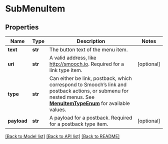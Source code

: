 # SubMenuItem

## Properties
Name | Type | Description | Notes
------------ | ------------- | ------------- | -------------
**text** | **str** | The button text of the menu item. | 
**uri** | **str** | A valid address, like http://smooch.io. Required for a link type item. | [optional] 
**type** | **str** | Can either be link, postback, which correspond to Smooch’s link and postback actions, or submenu for nested menus. See [**MenuItemTypeEnum**](Enums.md#MenuItemTypeEnum) for available values. | 
**payload** | **str** | A payload for a postback. Required for a postback type item. | [optional] 

[[Back to Model list]](../README.md#documentation-for-models) [[Back to API list]](../README.md#documentation-for-api-endpoints) [[Back to README]](../README.md)


